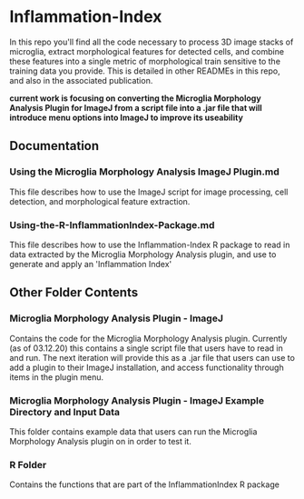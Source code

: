 # Inflammation-Index
In this repo you'll find all the code necessary to process 3D image stacks of microglia, extract morphological features for detected cells, and combine these features into a single metric of morphological train sensitive to the training data you provide. This is detailed in other READMEs in this repo, and also in the associated publication.

**current work is focusing on converting the Microglia Morphology Analysis Plugin for ImageJ from a script file into a .jar file that will introduce menu options into ImageJ to improve its useability**

## Documentation

### Using the Microglia Morphology Analysis ImageJ Plugin.md

This file describes how to use the ImageJ script for image processing, cell detection, and morphological feature extraction.

### Using-the-R-InflammationIndex-Package.md

This file describes how to use the Inflammation-Index R package to read in data extracted by the Microglia Morphology Analysis plugin, and use to generate and apply an 'Inflammation Index'

## Other Folder Contents

### Microglia Morphology Analysis Plugin - ImageJ

Contains the code for the Microglia Morphology Analysis plugin. Currently (as of 03.12.20) this contains a single script file that users have to read in and run. The next iteration will provide this as a .jar file that users can use to add a plugin to their ImageJ installation, and access functionality through items in the plugin menu.

### Microglia Morphology Analysis Plugin - ImageJ Example Directory and Input Data

This folder contains example data that users can run the Microglia Morphology Analysis plugin on in order to test it.

### R Folder

Contains the functions that are part of the InflammationIndex R package
